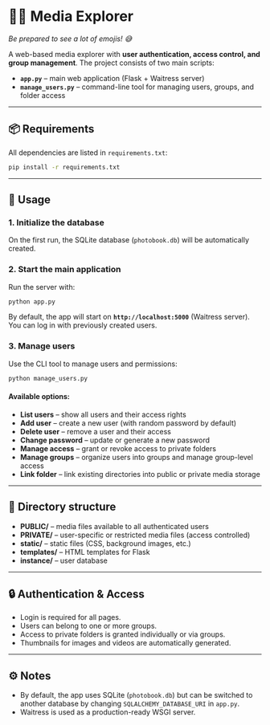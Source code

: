 # 🕵️‍♀️ Media Explorer
_Be prepared to see a lot of emojis! 😅_

A web-based media explorer with **user authentication, access control, and group management**.
The project consists of two main scripts:

* **`app.py`** – main web application (Flask + Waitress server)
* **`manage_users.py`** – command-line tool for managing users, groups, and folder access

---

## 📦 Requirements

All dependencies are listed in `requirements.txt`:

```bash
pip install -r requirements.txt
```

---

## 🚀 Usage

### 1. Initialize the database

On the first run, the SQLite database (`photobook.db`) will be automatically created.

### 2. Start the main application

Run the server with:

```bash
python app.py
```

By default, the app will start on **`http://localhost:5000`** (Waitress server).
You can log in with previously created users.

### 3. Manage users

Use the CLI tool to manage users and permissions:

```bash
python manage_users.py
```

#### Available options:

* **List users** – show all users and their access rights
* **Add user** – create a new user (with random password by default)
* **Delete user** – remove a user and their access
* **Change password** – update or generate a new password
* **Manage access** – grant or revoke access to private folders
* **Manage groups** – organize users into groups and manage group-level access
* **Link folder** – link existing directories into public or private media storage

---

## 📂 Directory structure

* **PUBLIC/** – media files available to all authenticated users
* **PRIVATE/** – user-specific or restricted media files (access controlled)
* **static/** – static files (CSS, background images, etc.)
* **templates/** – HTML templates for Flask
* **instance/** – user database

---

## 🔒 Authentication & Access

* Login is required for all pages.
* Users can belong to one or more groups.
* Access to private folders is granted individually or via groups.
* Thumbnails for images and videos are automatically generated.

---

## ⚙️ Notes

* By default, the app uses SQLite (`photobook.db`) but can be switched to another database by changing `SQLALCHEMY_DATABASE_URI` in `app.py`.
* Waitress is used as a production-ready WSGI server.
